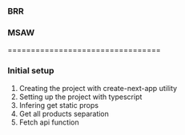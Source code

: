 ### BRR

### MSAW

=================================

### Initial setup

1. Creating the project with create-next-app utility
2. Setting up the project with typescript
3. Infering get static props
4. Get all products separation
5. Fetch api function
